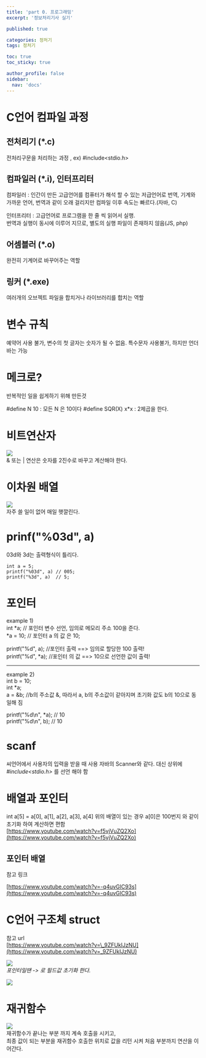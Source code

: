 ```yaml
---
title: 'part 0. 프로그래밍'
excerpt: '정보처리기사 실기'

published: true

categories: 정처기
tags: 정처기

toc: true
toc_sticky: true

author_profile: false
sidebar:
  nav: 'docs'
---
```


# C언어 컴파일 과정

## 전처리기 (\*.c)

전처리구문을 처리하는 과정 , ex) #include<stdio.h>

## 컴파일러 (\*.i), 인터프리터

컴파일러 : 인간이 만든 고급언어를 컴퓨터가 해석 할 수 있는 저급언어로 번역, 기계와 가까운 언어, 번역과 같이 오래 걸리지만 컴파일 이후 속도는 빠르다.(자바, C)

인터프리터 : 고급언어로 프로그램을 한 줄 씩 읽어서 실행.  
번역과 실행이 동시에 이루어 지므로, 별도의 실행 파일이 존재하지 않음(JS, php)

## 어셈블러 (\*.o)

완전히 기계어로 바꾸어주는 역할

## 링커 (\*.exe)

여러개의 오브젝트 파일을 합치거나 라이브러리를 합치는 역할

# 변수 규칙

예약어 사용 불가, 변수의 첫 글자는 숫자가 될 수 없음.
특수문자 사용불가, 하지만 언더바는 가능

# 메크로?

반복적인 일을 쉽게하기 위해 만든것

#define N 10 : 모든 N 은 10이다
#define SQR(X) x\*x : 2제곱을 한다.

# 비트연산자

![](/images/2024-06-25/2024-06-25-22-43-26.png)  
& 또는 | 연산은 숫자를 2진수로 바꾸고 계산해야 한다.

# 이차원 배열

![](/images/2024-06-26/2024-06-26-22-31-02.png)  
자주 쓸 일이 없어 매일 햇깔린다.

# prinf("%03d", a)

03d와 3d는 출력형식이 틀리다.

```
int a = 5;
printf("%03d", a) // 005;
printf("%3d", a)  // 5;
```

# 포인터

example 1)  
int *a; // 포인터 변수 선언, 임의로 메모리 주소 100을 준다.  
*a = 10; // 포인터 a 의 값 은 10;

printf("%d", a); //포인터 출력 ==> 임의로 할당한 100 출력!  
printf("%d", \*a); //포인터 의 값 ==> 10으로 선언한 값이 출력!

---

example 2)  
int b = 10;  
int \*a;  
a = &b; //b의 주소값 &, 따라서 a, b의 주소값이 같아지며 초기화 값도 b의 10으로 동일해 짐

printf("%d\n", \*a); // 10  
printf("%d\n", b); // 10

# scanf

씨언어에서 사용자의 입력을 받을 때 사용 자바의 Scanner와 같다.
대신 상위에  
_#include<stdio.h>_ 를 선언 해야 함

# 배열과 포인터

int a[5] = a[0], a[1], a[2], a[3], a[4]
위의 배열이 있는 경우 a[0]은 100번지 와 같이 초기화 하여 계산하면 편함  
[https://www.youtube.com/watch?v=f5vjVuZQ2Xo](https://www.youtube.com/watch?v=f5vjVuZQ2Xo)

## 포인터 배열

참고 링크

[https://www.youtube.com/watch?v=-q4uvGlC93s](https://www.youtube.com/watch?v=-q4uvGlC93s)

# C언어 구조체 struct

참고 url  
[https://www.youtube.com/watch?v=\_9ZFUkIJzNU](https://www.youtube.com/watch?v=_9ZFUkIJzNU)

![](/images/2024-06-29/2024-06-29-23-08-16.png)  
_포인터일땐 -> 로 필드값 초기화 한다._

![](/images/2024-06-29/2024-06-29-23-23-29.png)

# 재귀함수

![](/images/2024-06-30/2024-06-30-21-09-12.png)  
재귀함수가 끝나는 부분 까지 계속 호출을 시키고,  
최종 값이 되는 부분을 재귀함수 호출한 위치로 값을 리턴 시켜 처음 부분까지 연산을 이어간다.
